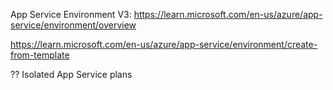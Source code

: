 App Service Environment V3: https://learn.microsoft.com/en-us/azure/app-service/environment/overview

https://learn.microsoft.com/en-us/azure/app-service/environment/create-from-template

?? Isolated App Service plans